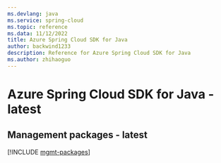 ```yaml
---
ms.devlang: java
ms.service: spring-cloud
ms.topic: reference
ms.data: 11/12/2022
title: Azure Spring Cloud SDK for Java
author: backwind1233
description: Reference for Azure Spring Cloud SDK for Java
ms.author: zhihaoguo
---
```

# Azure Spring Cloud SDK for Java - latest

## Management packages - latest
[!INCLUDE [mgmt-packages](spring-cloud-mgmt-index.md)]